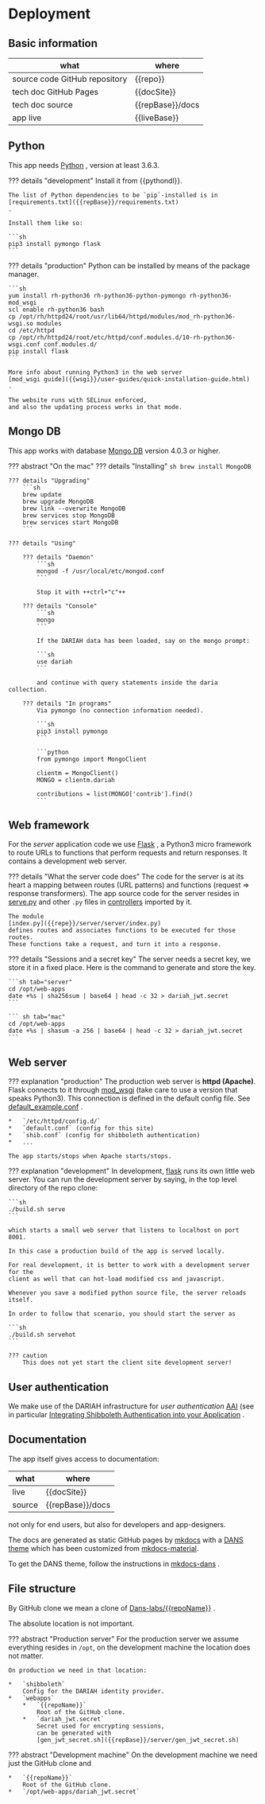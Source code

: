 # Deployment

## Basic information

| what                          | where        |
| ----------------------------- | ------------ |
| source code GitHub repository | {{repo}}     |
| tech doc GitHub Pages         | {{docSite}}  |
| tech doc source               | {{repBase}}/docs |
| app live                      | {{liveBase}} |

## Python

This app needs [Python]({{python}}) , version at least 3.6.3.

??? details "development" Install it from {{pythondl}}.

    The list of Python dependencies to be `pip`-installed is in
    [requirements.txt]({{repBase}}/requirements.txt)
    .

    Install them like so:

    ```sh
    pip3 install pymongo flask
    ```

??? details "production" Python can be installed by means of the package manager.

    ```sh
    yum install rh-python36 rh-python36-python-pymongo rh-python36-mod_wsgi
    scl enable rh-python36 bash
    cp /opt/rh/httpd24/root/usr/lib64/httpd/modules/mod_rh-python36-wsgi.so modules
    cd /etc/httpd
    cp /opt/rh/httpd24/root/etc/httpd/conf.modules.d/10-rh-python36-wsgi.conf conf.modules.d/
    pip install flask
    ```

    More info about running Python3 in the web server
    [mod_wsgi guide]({{wsgi}}/user-guides/quick-installation-guide.html)
    .

    The website runs with SELinux enforced,
    and also the updating process works in that mode.

## Mongo DB

This app works with database [Mongo DB]({{mongodb}}) version 4.0.3 or higher.

??? abstract "On the mac" ??? details "Installing" `sh brew install MongoDB`

    ??? details "Upgrading"
        ```sh
        brew update
        brew upgrade MongoDB
        brew link --overwrite MongoDB
        brew services stop MongoDB
        brew services start MongoDB
        ```

    ??? details "Using"

        ??? details "Daemon"
            ```sh
            mongod -f /usr/local/etc/mongod.conf
            ```

            Stop it with ++ctrl+"c"++

        ??? details "Console"
            ```sh
            mongo
            ```

            If the DARIAH data has been loaded, say on the mongo prompt:

            ```sh
            use dariah
            ```

            and continue with query statements inside the daria collection.

        ??? details "In programs"
            Via pymongo (no connection information needed).

            ```sh
            pip3 install pymongo
            ```

            ```python
            from pymongo import MongoClient

            clientm = MongoClient()
            MONGO = clientm.dariah

            contributions = list(MONGO['contrib'].find()
            ```

## Web framework

For the _server_ application code we use [Flask]({{flask}}) , a Python3 micro framework
to route URLs to functions that perform requests and return responses. It contains a
development web server.

??? details "What the server code does" The code for the server is at its heart a
mapping between routes (URL patterns) and functions (request => response transformers).
The app source code for the server resides in [serve.py]({{repBase}}/server/serve.py) and
other `.py` files in [controllers]({{repBase}}/server/controllers) imported by it.

    The module
    [index.py]({{repe}}/server/server/index.py)
    defines routes and associates functions to be executed for those routes.
    These functions take a request, and turn it into a response.

??? details "Sessions and a secret key" The server needs a secret key, we store it in a
fixed place. Here is the command to generate and store the key.

    ```sh tab="server"
    cd /opt/web-apps
    date +%s | sha256sum | base64 | head -c 32 > dariah_jwt.secret
    ```

    ``` sh tab="mac"
    cd /opt/web-apps
    date +%s | shasum -a 256 | base64 | head -c 32 > dariah_jwt.secret
    ```

## Web server

??? explanation "production" The production web server is **httpd (Apache)**. Flask
connects to it through [mod_wsgi]({{wsgi}}) (take care to use a version that speaks
Python3). This connection is defined in the default config file. See
[default_example.conf]({{repBase}}/server/default_example.conf) .

    *   `/etc/httpd/config.d/`
    *   `default.conf` (config for this site)
    *   `shib.conf` (config for shibboleth authentication)
    *   ...

    The app starts/stops when Apache starts/stops.

??? explanation "development" In development, [flask]({{flask}}) runs its own little web
server. You can run the development server by saying, in the top level directory of the
repo clone:

    ```sh
    ./build.sh serve
    ```

    which starts a small web server that listens to localhost on port 8001.

    In this case a production build of the app is served locally.

    For real development, it is better to work with a development server for the
    client as well that can hot-load modified css and javascript.

    Whenever you save a modified python source file, the server reloads itself.

    In order to follow that scenario, you should start the server as

    ```sh
    ./build.sh servehot
    ```

    ??? caution
        This does not yet start the client site development server!

## User authentication

We make use of the DARIAH infrastructure for _user authentication_ [AAI]({{dariahIDP}})
(see in particular
[Integrating Shibboleth Authentication into your Application]({{dariahShib}}) .

## Documentation

The app itself gives access to documentation:

| what   | where        |
| ------ | ------------ |
| live   | {{docSite}}  |
| source | {{repBase}}/docs |

not only for end users, but also for developers and app-designers.

The docs are generated as static GitHub pages by [mkdocs]({{mkdocs}}) with a
[DANS theme]({{mkdocsdans}}) which has been customized from
[mkdocs-material]({{mkdocsmaterial}}).

To get the DANS theme, follow the instructions in
[mkdocs-dans]({{mkdocsdans}}/#quick-start) .

## File structure

By GitHub clone we mean a clone of [Dans-labs/{{repoName}}]({{repo}}) .

The absolute location is not important.

??? abstract "Production server" For the production server we assume everything resides
in `/opt`, on the development machine the location does not matter.

    On production we need in that location:

    *   `shibboleth`
        Config for the DARIAH identity provider.
    *   `webapps`
        *   `{{repoName}}`
            Root of the GitHub clone.
        *   `dariah_jwt.secret`
            Secret used for encrypting sessions,
            can be generated with
            [gen_jwt_secret.sh]({{repBase}}/server/gen_jwt_secret.sh)

??? abstract "Development machine" On the development machine we need just the GitHub
clone and

    *   `{{repoName}}`
        Root of the GitHub clone.
    *   `/opt/web-apps/dariah_jwt.secret`
